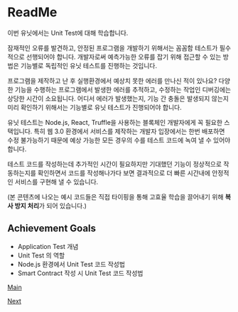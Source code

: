 # ReadMe

이번 유닛에서는 Unit Test에 대해 학습합니다. 

잠재적인 오류를 발견하고, 안정된 프로그램을 개발하기 위해서는 꼼꼼함 테스트가 필수적으로 선행되어야 합니다. 개발자로써 예측가능한 오류를 잡기 위해 접근할 수 있는 방법은 기능별로 독립적인 유닛 테스트를 진행하는 것입니다.

프로그램을 제작하고 난 후 실행환경에서 예상치 못한 에러를 만나신 적이 있나요? 다양한 기능을 수행하는 프로그램에서 발생한 에러를 추적하고, 수정하는 작업인 디버깅에는 상당한 시간이 소요됩니다. 어디서 에러가 발생했는지, 기능 간 충돌은 발생되지 않는지 미리 확인하기 위해서는 기능별로 유닛 테스트가 진행되어야 합니다.

유닛 테스트는 Node.js, React, Truffle을 사용하는 블록체인 개발자에게 꼭 필요한 스택입니다. 특히 웹 3.0 환경에서 서비스를 제작하는 개발자 입장에서는 한번 배포하면 수정 불가능하기 때문에 예상 가능한 모든 경우의 수를 테스트 코드에 녹여 낼 수 있어야 합니다. 

테스트 코드를 작성하는데 추가적인 시간이 필요하지만 기대했던 기능이 정상적으로 작동하는지를 확인하면서 코드를 작성해나가다 보면 결과적으로 더 빠른 시간내에 안정적인 서비스를 구현해 낼 수 있습니다. 

(본 콘텐츠에 나오는 예시 코드들은 직접 타이핑을 통해 고효율 학습을 끌어내기 위해 **복사 방지 처리**가 되어 있습니다.)

## Achievement Goals

- Application Test 개념
- Unit Test 의 역할
- Node.js 환경에서 Unit Test 코드 작성법
- Smart Contract 작성 시 Unit Test 코드 작성법

 [Main](https://www.notion.so/Unit-Test-ce9d27bbb53645eca50c2c335a5ac5c3)

 [Next](https://www.notion.so/Application-Test-29ab9bcf454b43dd9675128965fa843f)
